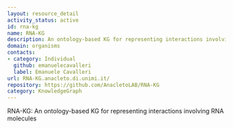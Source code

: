 ```yaml
---
layout: resource_detail
activity_status: active
id: rna-kg
name: RNA-KG
description: An ontology-based KG for representing interactions involving RNA molecules.
domain: organisms
contacts:
- category: Individual
  github: emanuelecavalleri
  label: Emanuele Cavalleri
url: RNA-KG.anacleto.di.unimi.it/
repository: https://github.com/AnacletoLAB/RNA-KG
category: KnowledgeGraph
---
```


RNA-KG: An ontology-based KG for representing interactions involving RNA molecules
